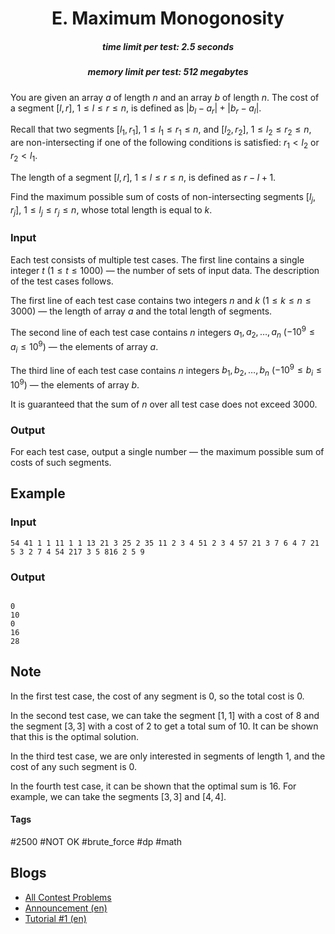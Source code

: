 <h1 style='text-align: center;'> E. Maximum Monogonosity</h1>

<h5 style='text-align: center;'>time limit per test: 2.5 seconds</h5>
<h5 style='text-align: center;'>memory limit per test: 512 megabytes</h5>

You are given an array $a$ of length $n$ and an array $b$ of length $n$. The cost of a segment $[l, r]$, $1 \le l \le r \le n$, is defined as $|b_l - a_r| + |b_r - a_l|$.

Recall that two segments $[l_1, r_1]$, $1 \le l_1 \le r_1 \le n$, and $[l_2, r_2]$, $1 \le l_2 \le r_2 \le n$, are non-intersecting if one of the following conditions is satisfied: $r_1 < l_2$ or $r_2 < l_1$.

The length of a segment $[l, r]$, $1 \le l \le r \le n$, is defined as $r - l + 1$.

Find the maximum possible sum of costs of non-intersecting segments $[l_j, r_j]$, $1 \le l_j \le r_j \le n$, whose total length is equal to $k$.

### Input

Each test consists of multiple test cases. The first line contains a single integer $t$ $(1 \le t \le 1000)$ — the number of sets of input data. The description of the test cases follows.

The first line of each test case contains two integers $n$ and $k$ ($1 \le k \le n \le 3000$) — the length of array $a$ and the total length of segments.

The second line of each test case contains $n$ integers $a_1, a_2, \ldots, a_n$ ($-10^9 \le a_i \le 10^9$) — the elements of array $a$.

The third line of each test case contains $n$ integers $b_1, b_2, \ldots, b_n$ ($-10^9 \le b_i \le 10^9$) — the elements of array $b$.

It is guaranteed that the sum of $n$ over all test case does not exceed $3000$.

### Output

For each test case, output a single number — the maximum possible sum of costs of such segments.

## Example

### Input


```text
54 41 1 1 11 1 1 13 21 3 25 2 35 11 2 3 4 51 2 3 4 57 21 3 7 6 4 7 21 5 3 2 7 4 54 217 3 5 816 2 5 9
```
### Output

```text

0
10
0
16
28

```
## Note

In the first test case, the cost of any segment is $0$, so the total cost is $0$.

In the second test case, we can take the segment $[1, 1]$ with a cost of $8$ and the segment $[3, 3]$ with a cost of $2$ to get a total sum of $10$. It can be shown that this is the optimal solution.

In the third test case, we are only interested in segments of length $1$, and the cost of any such segment is $0$.

In the fourth test case, it can be shown that the optimal sum is $16$. For example, we can take the segments $[3, 3]$ and $[4, 4]$.



#### Tags 

#2500 #NOT OK #brute_force #dp #math 

## Blogs
- [All Contest Problems](../Codeforces_Round_892_(Div._2).md)
- [Announcement (en)](../blogs/Announcement_(en).md)
- [Tutorial #1 (en)](../blogs/Tutorial_1_(en).md)

